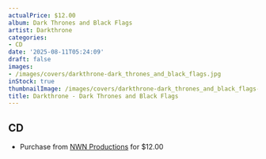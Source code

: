 ```yaml
---
actualPrice: $12.00
album: Dark Thrones and Black Flags
artist: Darkthrone
categories:
- CD
date: '2025-08-11T05:24:09'
draft: false
images:
- /images/covers/darkthrone-dark_thrones_and_black_flags.jpg
inStock: true
thumbnailImage: /images/covers/darkthrone-dark_thrones_and_black_flags-thumb.jpg
title: Darkthrone - Dark Thrones and Black Flags
---
```


## CD
* Purchase from [NWN Productions](http://shop.nwnprod.com/index.php?route=product/product&path=93&product_id=60770&sort=pd.name&order=ASC) for $12.00
